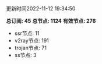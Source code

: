 更新时间2022-11-12 19:34:50

**总订阅: 45**
**总节点: 1124**
**有效节点: 276**
- ssr节点: 11
- v2ray节点: 191
- trojan节点: 71
- ss节点: 3
